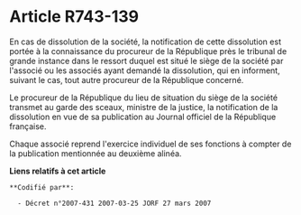 # Article R743-139

En cas de dissolution de la société, la notification de cette dissolution est portée à la connaissance du procureur de la
République près le tribunal de grande instance dans le ressort duquel est situé le siège de la société par l'associé ou les
associés ayant demandé la dissolution, qui en informent, suivant le cas, tout autre procureur de la République concerné.

Le procureur de la République du lieu de situation du siège de la société transmet au garde des sceaux, ministre de la
justice, la notification de la dissolution en vue de sa publication au Journal officiel de la République française.

Chaque associé reprend l'exercice individuel de ses fonctions à compter de la publication mentionnée au deuxième alinéa.

**Liens relatifs à cet article**

	**Codifié par**:

	  - Décret n°2007-431 2007-03-25 JORF 27 mars 2007
